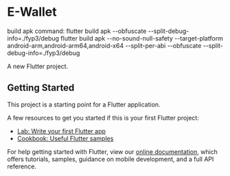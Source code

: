 # E-Wallet

build apk command: flutter build apk --obfuscate --split-debug-info=./fyp3/debug
flutter build apk --no-sound-null-safety --target-platform android-arm,android-arm64,android-x64 --split-per-abi --obfuscate --split-debug-info=./fyp3/debug


A new Flutter project.

## Getting Started

This project is a starting point for a Flutter application.

A few resources to get you started if this is your first Flutter project:

- [Lab: Write your first Flutter app](https://flutter.dev/docs/get-started/codelab)
- [Cookbook: Useful Flutter samples](https://flutter.dev/docs/cookbook)

For help getting started with Flutter, view our
[online documentation](https://flutter.dev/docs), which offers tutorials,
samples, guidance on mobile development, and a full API reference.
